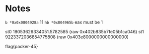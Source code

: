 # Notes

`b *0x0x0804928a`
11
`hb *0x804965b`
eax must be 1

st0            18053626334051.5782585 (raw 0x402b835b7fe05b1ca046)
st1            9223372036854775808 (raw 0x403e8000000000000000)


flag{packer-45}